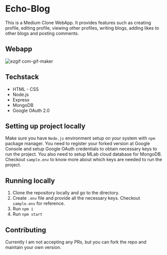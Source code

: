 # Echo-Blog
This is a Medium Clone WebApp. It provides features such as creating profile, editing profile, viewing other profiles, writing blogs, adding likes to other blogs and posting comments.

## Webapp

![ezgif com-gif-maker](https://user-images.githubusercontent.com/44807945/146546739-dcefe697-9c5b-487c-91db-18ef163e3af6.gif)


## Techstack

 - HTML - CSS
 - Node.js
 - Express
 - MongoDB
 - Google OAuth 2.0

## Setting up project locally
Make sure you have `Node.js` environment setup on your system with `npm` package manager.  You need to register your forked version at Google Console and setup Google OAuth credentials to obtain necessary keys to run the project. You also need to setup MLab cloud database for MongoDB. Checkout `sample.env` to know more about which keys are needed to run the project.

## Running locally
 1. Clone the repository locally and go to the directory.
 2. Create `.env` file and provide all the necessary keys. Checkout `sample.env` for reference.
 3. Run `npm i`
 4. Run `npm start`


## Contributing
Currently I am not accepting any PRs, but you can fork the repo and maintain your own version.



